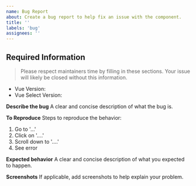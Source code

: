 ```yaml
---
name: Bug Report
about: Create a bug report to help fix an issue with the component.
title: ''
labels: 'bug'
assignees: ''
---
```


## Required Information

> Please respect maintainers time by filling in these sections. Your issue will likely be closed without this information.

- Vue Version: 
- Vue Select Version: 

**Describe the bug**
A clear and concise description of what the bug is.

**To Reproduce**
Steps to reproduce the behavior:
1. Go to '...'
2. Click on '....'
3. Scroll down to '....'
4. See error

**Expected behavior**
A clear and concise description of what you expected to happen.

**Screenshots**
If applicable, add screenshots to help explain your problem.
